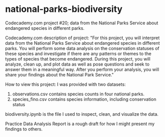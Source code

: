 # national-parks-biodiversity

Codecademy.com project #20; data from the National Parks Service about endangered species in different parks. 

Codecademy.com description of project:
"For this project, you will interpret data from the National Parks Service about endangered species in different parks.
You will perform some data analysis on the conservation statuses of these species and investigate if there are any 
patterns or themes to the types of species that become endangered. 
During this project, you will analyze, clean up, and plot data as well as pose questions and seek to answer them in 
a meaningful way.
After you perform your analysis, you will share your findings about the National Park Service."

How to view this project: 
I was provided with two datasets: 
1. observations.csv contains species counts in four national parks. 
2. species_fino.csv contains species information, including conservation status

biodiversity.ipynb is the file I used to inspect, clean, and visualize the data.

Practice Data Analysis Report is a rough draft for how I might present my findings to others.
